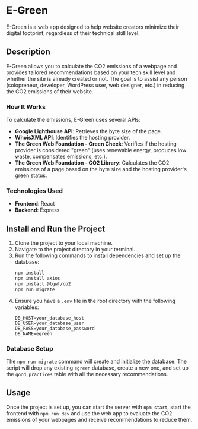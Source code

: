 # E-Green

E-Green is a web app designed to help website creators minimize their digital footprint, regardless of their technical skill level.

## Description
E-Green allows you to calculate the CO2 emissions of a webpage and provides tailored recommendations based on your tech skill level and whether the site is already created or not. The goal is to assist any person (solopreneur, developer, WordPress user, web designer, etc.) in reducing the CO2 emissions of their website.

### How It Works
To calculate the emissions, E-Green uses several APIs:
- **Google Lighthouse API**: Retrieves the byte size of the page.
- **WhoisXML API**: Identifies the hosting provider.
- **The Green Web Foundation - Green Check**: Verifies if the hosting provider is considered "green" (uses renewable energy, produces low waste, compensates emissions, etc.).
- **The Green Web Foundation - CO2 Library**: Calculates the CO2 emissions of a page based on the byte size and the hosting provider's green status.

### Technologies Used
- **Frontend**: React
- **Backend**: Express

## Install and Run the Project
1. Clone the project to your local machine.
2. Navigate to the project directory in your terminal.
3. Run the following commands to install dependencies and set up the database:
    ```bash
    npm install
    npm install axios
    npm install @tgwf/co2
    npm run migrate
    ```
4. Ensure you have a `.env` file in the root directory with the following variables:
    ```
    DB_HOST=your_database_host
    DB_USER=your_database_user
    DB_PASS=your_database_password
    DB_NAME=egreen
    ```

### Database Setup
The `npm run migrate` command will create and initialize the database. The script will drop any existing `egreen` database, create a new one, and set up the `good_practices` table with all the necessary recommendations.

## Usage
Once the project is set up, you can start the server with `npm start`, start the frontend with `npm run dev` and use the web app to evaluate the CO2 emissions of your webpages and receive recommendations to reduce them.
